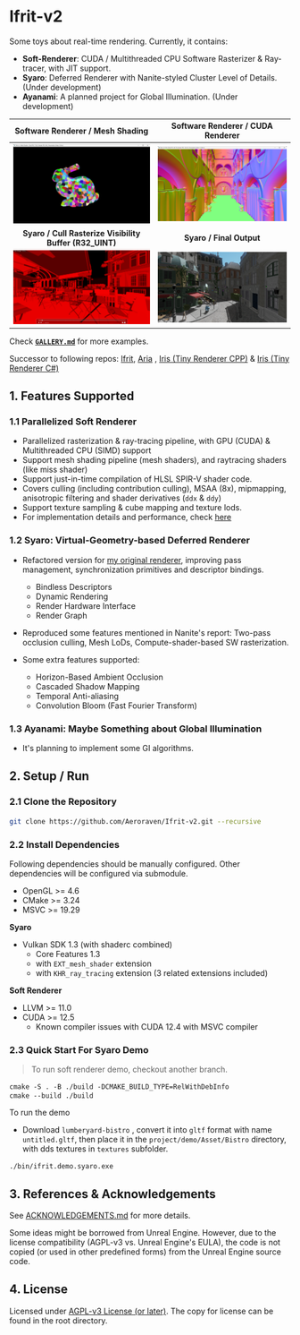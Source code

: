 # Ifrit-v2

Some toys about real-time rendering. Currently, it contains:

- **Soft-Renderer**: CUDA / Multithreaded CPU Software Rasterizer & Ray-tracer, with JIT support.
- **Syaro**: Deferred Renderer with Nanite-styled Cluster Level of Details. (Under development)
- **Ayanami**: A planned project for Global Illumination. (Under development)


| <center>Software Renderer / Mesh Shading</center>                        | <center>Software Renderer / CUDA Renderer</center> |
| ------------------------------------------------------- | --------------------------------- |
| ![](docs/img/img_demo3.png)                             | ![](docs/img/img_demo1.png)       |
| <center>**Syaro / Cull Rasterize Visibility Buffer (R32_UINT)**</center> | <center>**Syaro / Final Output**</center>          |
| ![](docs/img/syaro_clodvisb.png)                        | ![](docs/img/syaro_clod1.png)     |



Check  **[`GALLERY.md`](./docs/gallery.md)** for more examples.

Successor to following repos: [Ifrit](https://github.com/Aeroraven/Ifrit), [Aria](https://github.com/Aeroraven/Aria) , [Iris (Tiny Renderer CPP)](https://github.com/Aeroraven/Stargazer/tree/main/ComputerGraphics/Iris)  & [Iris (Tiny Renderer C#)](https://github.com/Aeroraven/Stargazer/tree/main/ComputerGraphics/TinyRenderer)



## 1. Features Supported

### 1.1 Parallelized Soft Renderer

- Parallelized rasterization & ray-tracing pipeline, with GPU (CUDA) & Multithreaded CPU (SIMD) support
- Support mesh shading pipeline (mesh  shaders), and raytracing shaders (like miss shader)
- Support just-in-time compilation of HLSL SPIR-V shader code.
- Covers culling (including contribution culling), MSAA (8x), mipmapping,  anisotropic filtering and shader derivatives (`ddx` & `ddy`)
- Support texture sampling & cube mapping and texture lods.
- For implementation details and performance, check [here](./projects/softgraphics/readme.md)



### 1.2 Syaro: Virtual-Geometry-based Deferred Renderer

- Refactored version for [my original renderer](https://github.com/Aeroraven/Aria), improving pass management, synchronization primitives and descriptor bindings.

  - Bindless Descriptors
  - Dynamic Rendering
  - Render Hardware Interface
  - Render Graph

- Reproduced some features mentioned in Nanite's report: Two-pass occlusion culling, Mesh LoDs, Compute-shader-based SW rasterization.

- Some extra features supported:

  - Horizon-Based Ambient Occlusion
  - Cascaded Shadow Mapping
  - Temporal Anti-aliasing
  - Convolution Bloom (Fast Fourier Transform)

### 1.3 Ayanami: Maybe Something about Global Illumination

- It's planning to implement some GI algorithms.
    

## 2. Setup / Run

### 2.1 Clone the Repository

```bash
git clone https://github.com/Aeroraven/Ifrit-v2.git --recursive 
```

### 2.2 Install Dependencies

Following dependencies should be manually configured. Other dependencies will be configured via submodule.

- OpenGL >= 4.6 
- CMake >= 3.24
- MSVC >= 19.29

**Syaro**

- Vulkan SDK 1.3 (with shaderc combined)
  - Core Features 1.3
  - with `EXT_mesh_shader` extension
  - with `KHR_ray_tracing` extension (3 related extensions included)

**Soft Renderer** 

- LLVM >= 11.0
- CUDA >= 12.5
  - Known compiler issues with CUDA 12.4 with MSVC compiler

### 2.3 Quick Start For Syaro Demo

> To run soft renderer demo, checkout another branch.

```shell
cmake -S . -B ./build -DCMAKE_BUILD_TYPE=RelWithDebInfo
cmake --build ./build
```

To run the demo

- Download `lumberyard-bistro` , convert it into `gltf` format with name `untitled.gltf`, then place it in the `project/demo/Asset/Bistro` directory, with dds textures in `textures` subfolder.

```shell
./bin/ifrit.demo.syaro.exe
```


## 3. References & Acknowledgements

See [ACKNOWLEDGEMENTS.md](./ACKNOWLEDGEMENTS.md) for more details.

Some ideas might be borrowed from Unreal Engine. However, due to the license compatibility (AGPL-v3 vs. Unreal Engine's EULA), 
the code is not copied (or used in other predefined forms) from the Unreal Engine source code.

## 4. License

Licensed under [AGPL-v3 License (or later)](https://www.gnu.org/licenses/agpl-3.0.en.html). The copy for license can be found in the root directory. 

